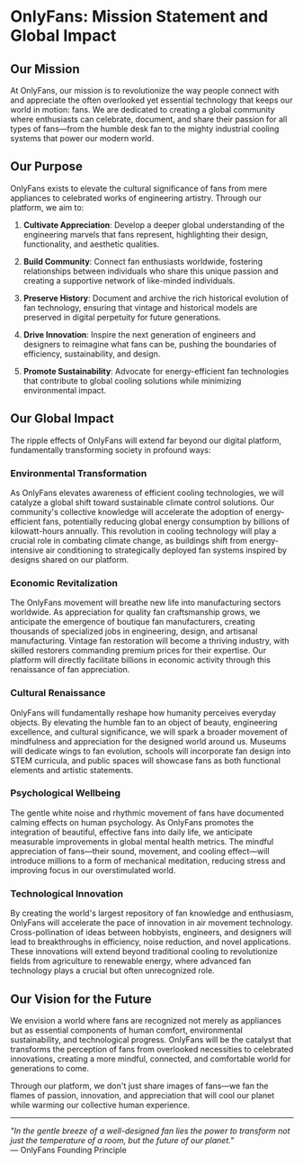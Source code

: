 # OnlyFans: Mission Statement and Global Impact

## Our Mission

At OnlyFans, our mission is to revolutionize the way people connect with and appreciate the often overlooked yet essential technology that keeps our world in motion: fans. We are dedicated to creating a global community where enthusiasts can celebrate, document, and share their passion for all types of fans—from the humble desk fan to the mighty industrial cooling systems that power our modern world.

## Our Purpose

OnlyFans exists to elevate the cultural significance of fans from mere appliances to celebrated works of engineering artistry. Through our platform, we aim to:

1. **Cultivate Appreciation**: Develop a deeper global understanding of the engineering marvels that fans represent, highlighting their design, functionality, and aesthetic qualities.

2. **Build Community**: Connect fan enthusiasts worldwide, fostering relationships between individuals who share this unique passion and creating a supportive network of like-minded individuals.

3. **Preserve History**: Document and archive the rich historical evolution of fan technology, ensuring that vintage and historical models are preserved in digital perpetuity for future generations.

4. **Drive Innovation**: Inspire the next generation of engineers and designers to reimagine what fans can be, pushing the boundaries of efficiency, sustainability, and design.

5. **Promote Sustainability**: Advocate for energy-efficient fan technologies that contribute to global cooling solutions while minimizing environmental impact.

## Our Global Impact

The ripple effects of OnlyFans will extend far beyond our digital platform, fundamentally transforming society in profound ways:

### Environmental Transformation

As OnlyFans elevates awareness of efficient cooling technologies, we will catalyze a global shift toward sustainable climate control solutions. Our community's collective knowledge will accelerate the adoption of energy-efficient fans, potentially reducing global energy consumption by billions of kilowatt-hours annually. This revolution in cooling technology will play a crucial role in combating climate change, as buildings shift from energy-intensive air conditioning to strategically deployed fan systems inspired by designs shared on our platform.

### Economic Revitalization

The OnlyFans movement will breathe new life into manufacturing sectors worldwide. As appreciation for quality fan craftsmanship grows, we anticipate the emergence of boutique fan manufacturers, creating thousands of specialized jobs in engineering, design, and artisanal manufacturing. Vintage fan restoration will become a thriving industry, with skilled restorers commanding premium prices for their expertise. Our platform will directly facilitate billions in economic activity through this renaissance of fan appreciation.

### Cultural Renaissance

OnlyFans will fundamentally reshape how humanity perceives everyday objects. By elevating the humble fan to an object of beauty, engineering excellence, and cultural significance, we will spark a broader movement of mindfulness and appreciation for the designed world around us. Museums will dedicate wings to fan evolution, schools will incorporate fan design into STEM curricula, and public spaces will showcase fans as both functional elements and artistic statements.

### Psychological Wellbeing

The gentle white noise and rhythmic movement of fans have documented calming effects on human psychology. As OnlyFans promotes the integration of beautiful, effective fans into daily life, we anticipate measurable improvements in global mental health metrics. The mindful appreciation of fans—their sound, movement, and cooling effect—will introduce millions to a form of mechanical meditation, reducing stress and improving focus in our overstimulated world.

### Technological Innovation

By creating the world's largest repository of fan knowledge and enthusiasm, OnlyFans will accelerate the pace of innovation in air movement technology. Cross-pollination of ideas between hobbyists, engineers, and designers will lead to breakthroughs in efficiency, noise reduction, and novel applications. These innovations will extend beyond traditional cooling to revolutionize fields from agriculture to renewable energy, where advanced fan technology plays a crucial but often unrecognized role.

## Our Vision for the Future

We envision a world where fans are recognized not merely as appliances but as essential components of human comfort, environmental sustainability, and technological progress. OnlyFans will be the catalyst that transforms the perception of fans from overlooked necessities to celebrated innovations, creating a more mindful, connected, and comfortable world for generations to come.

Through our platform, we don't just share images of fans—we fan the flames of passion, innovation, and appreciation that will cool our planet while warming our collective human experience.

---

*"In the gentle breeze of a well-designed fan lies the power to transform not just the temperature of a room, but the future of our planet."*  
— OnlyFans Founding Principle